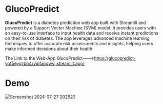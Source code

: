 # GlucoPredict
**GlucoPredict** is a diabetes prediction web app built with Streamlit and powered by a Support Vector Machine (SVM) model. It provides users with an easy-to-use interface to input health data and receive instant predictions on their risk of diabetes. The app leverages advanced machine learning techniques to offer accurate risk assessments and insights, helping users make informed decisions about their health.
                                      
The Link to the Web-App GlucoPredict--->https://glucopredict-yof5eygzbh4rvipfangwvj.streamlit.app/

# Demo
![Screenshot 2024-07-27 202523](https://github.com/user-attachments/assets/5a36f96f-3f83-4104-aa7e-6eb2eac606b4)
